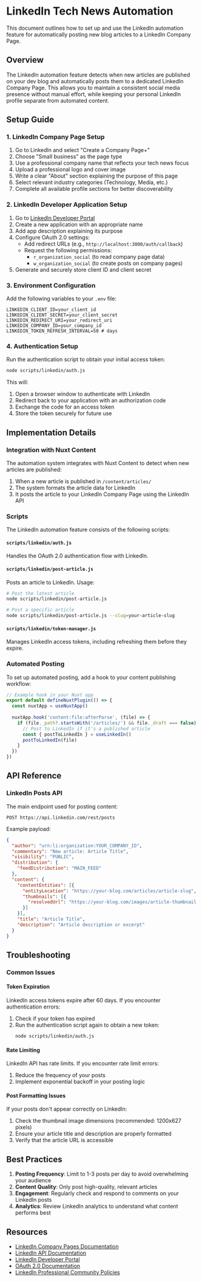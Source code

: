 # LinkedIn Tech News Automation

This document outlines how to set up and use the LinkedIn automation feature for automatically posting new blog articles to a LinkedIn Company Page.

## Overview

The LinkedIn automation feature detects when new articles are published on your dev blog and automatically posts them to a dedicated LinkedIn Company Page. This allows you to maintain a consistent social media presence without manual effort, while keeping your personal LinkedIn profile separate from automated content.

## Setup Guide

### 1. LinkedIn Company Page Setup

1. Go to LinkedIn and select "Create a Company Page+"
2. Choose "Small business" as the page type
3. Use a professional company name that reflects your tech news focus
4. Upload a professional logo and cover image
5. Write a clear "About" section explaining the purpose of this page
6. Select relevant industry categories (Technology, Media, etc.)
7. Complete all available profile sections for better discoverability

### 2. LinkedIn Developer Application Setup

1. Go to [LinkedIn Developer Portal](https://www.linkedin.com/developers/)
2. Create a new application with an appropriate name
3. Add app description explaining its purpose
4. Configure OAuth 2.0 settings:
   - Add redirect URLs (e.g., `http://localhost:3000/auth/callback`)
   - Request the following permissions:
     - `r_organization_social` (to read company page data)
     - `w_organization_social` (to create posts on company pages)
5. Generate and securely store client ID and client secret

### 3. Environment Configuration

Add the following variables to your `.env` file:

```
LINKEDIN_CLIENT_ID=your_client_id
LINKEDIN_CLIENT_SECRET=your_client_secret
LINKEDIN_REDIRECT_URI=your_redirect_uri
LINKEDIN_COMPANY_ID=your_company_id
LINKEDIN_TOKEN_REFRESH_INTERVAL=50 # days
```

### 4. Authentication Setup

Run the authentication script to obtain your initial access token:

```bash
node scripts/linkedin/auth.js
```

This will:
1. Open a browser window to authenticate with LinkedIn
2. Redirect back to your application with an authorization code
3. Exchange the code for an access token
4. Store the token securely for future use

## Implementation Details

### Integration with Nuxt Content

The automation system integrates with Nuxt Content to detect when new articles are published:

1. When a new article is published in `/content/articles/`
2. The system formats the article data for LinkedIn
3. It posts the article to your LinkedIn Company Page using the LinkedIn API

### Scripts

The LinkedIn automation feature consists of the following scripts:

#### `scripts/linkedin/auth.js`

Handles the OAuth 2.0 authentication flow with LinkedIn.

#### `scripts/linkedin/post-article.js`

Posts an article to LinkedIn. Usage:

```bash
# Post the latest article
node scripts/linkedin/post-article.js

# Post a specific article
node scripts/linkedin/post-article.js --slug=your-article-slug
```

#### `scripts/linkedin/token-manager.js`

Manages LinkedIn access tokens, including refreshing them before they expire.

### Automated Posting

To set up automated posting, add a hook to your content publishing workflow:

```javascript
// Example hook in your Nuxt app
export default defineNuxtPlugin(() => {
  const nuxtApp = useNuxtApp()
  
  nuxtApp.hook('content:file:afterParse', (file) => {
    if (file._path?.startsWith('/articles/') && file._draft === false) {
      // Post to LinkedIn if it's a published article
      const { postToLinkedIn } = useLinkedIn()
      postToLinkedIn(file)
    }
  })
})
```

## API Reference

### LinkedIn Posts API

The main endpoint used for posting content:

```
POST https://api.linkedin.com/rest/posts
```

Example payload:

```json
{
  "author": "urn:li:organization:YOUR_COMPANY_ID",
  "commentary": "New article: Article Title",
  "visibility": "PUBLIC",
  "distribution": {
    "feedDistribution": "MAIN_FEED"
  },
  "content": {
    "contentEntities": [{
      "entityLocation": "https://your-blog.com/articles/article-slug",
      "thumbnails": [{
        "resolvedUrl": "https://your-blog.com/images/article-thumbnail.jpg"
      }]
    }],
    "title": "Article Title",
    "description": "Article description or excerpt"
  }
}
```

## Troubleshooting

### Common Issues

#### Token Expiration

LinkedIn access tokens expire after 60 days. If you encounter authentication errors:

1. Check if your token has expired
2. Run the authentication script again to obtain a new token:
   ```bash
   node scripts/linkedin/auth.js
   ```

#### Rate Limiting

LinkedIn API has rate limits. If you encounter rate limit errors:

1. Reduce the frequency of your posts
2. Implement exponential backoff in your posting logic

#### Post Formatting Issues

If your posts don't appear correctly on LinkedIn:

1. Check the thumbnail image dimensions (recommended: 1200x627 pixels)
2. Ensure your article title and description are properly formatted
3. Verify that the article URL is accessible

## Best Practices

1. **Posting Frequency**: Limit to 1-3 posts per day to avoid overwhelming your audience
2. **Content Quality**: Only post high-quality, relevant articles
3. **Engagement**: Regularly check and respond to comments on your LinkedIn posts
4. **Analytics**: Review LinkedIn analytics to understand what content performs best

## Resources

- [LinkedIn Company Pages Documentation](https://business.linkedin.com/marketing-solutions/linkedin-pages)
- [LinkedIn API Documentation](https://learn.microsoft.com/en-us/linkedin/marketing/community-management/shares/posts-api)
- [LinkedIn Developer Portal](https://www.linkedin.com/developers/)
- [OAuth 2.0 Documentation](https://oauth.net/2/)
- [LinkedIn Professional Community Policies](https://www.linkedin.com/legal/professional-community-policies) 